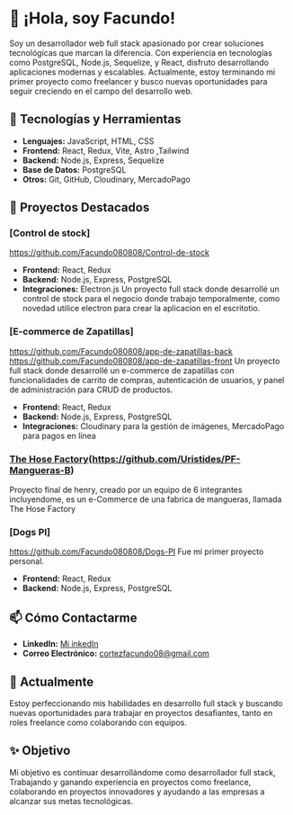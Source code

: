 # 👋 ¡Hola, soy Facundo!

Soy un desarrollador web full stack apasionado por crear soluciones tecnológicas que marcan la diferencia. Con experiencia en tecnologías como PostgreSQL, Node.js, Sequelize, y React, disfruto desarrollando aplicaciones modernas y escalables. Actualmente, estoy terminando mi primer proyecto como freelancer y busco nuevas oportunidades para seguir creciendo en el campo del desarrollo web.

## 🚀 Tecnologías y Herramientas

- **Lenguajes:** JavaScript, HTML, CSS
- **Frontend:** React, Redux, Vite, Astro ,Tailwind
- **Backend:** Node.js, Express, Sequelize
- **Base de Datos:** PostgreSQL
- **Otros:** Git, GitHub, Cloudinary, MercadoPago

## 💼 Proyectos Destacados
### [Control de stock]
https://github.com/Facundo080808/Control-de-stock
- **Frontend:** React, Redux
- **Backend:** Node.js, Express, PostgreSQL
- **Integraciones:** Electron.js
Un proyecto full stack donde desarrollé un control de stock para el negocio donde trabajo temporalmente, como novedad utilice electron para crear la aplicacion en el escritotio.
### [E-commerce de Zapatillas]
https://github.com/Facundo080808/app-de-zapatillas-back
https://github.com/Facundo080808/app-de-zapatillas-front
Un proyecto full stack donde desarrollé un e-commerce de zapatillas con funcionalidades de carrito de compras, autenticación de usuarios, y panel de administración para CRUD de productos.

- **Frontend:** React, Redux
- **Backend:** Node.js, Express, PostgreSQL
- **Integraciones:** Cloudinary para la gestión de imágenes, MercadoPago para pagos en línea

### [The Hose Factory](https://github.com/Uristides/PF-Mangueras-F)(https://github.com/Uristides/PF-Mangueras-B)
Proyecto final de henry, creado por un equipo de 6 integrantes incluyendome, es un e-Commerce de una fabrica de mangueras, llamada The Hose Factory
### [Dogs PI]
https://github.com/Facundo080808/Dogs-PI
Fue mi primer proyecto personal.
- **Frontend:** React, Redux
- **Backend:** Node.js, Express, PostgreSQL

## 📫 Cómo Contactarme

- **LinkedIn:** [Mi inkedIn](https://www.linkedin.com/in/facundo-cortez-9814172a1/)
- **Correo Electrónico:** cortezfacundo08@gmail.com

## 🌱 Actualmente

Estoy perfeccionando mis habilidades en desarrollo full stack y buscando nuevas oportunidades para trabajar en proyectos desafiantes, tanto en roles freelance como colaborando con equipos. 

## ✨ Objetivo

Mi objetivo es continuar desarrollándome como desarrollador full stack, Trabajando y ganando experiencia en proyectos como freelance, colaborando en proyectos innovadores y ayudando a las empresas a alcanzar sus metas tecnológicas.

